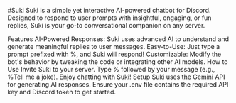 #Suki 
Suki is a simple yet interactive AI-powered chatbot for Discord. Designed to respond to user prompts with insightful, engaging, or fun replies, Suki is your go-to conversational companion on any server.

Features
AI-Powered Responses: Suki uses advanced AI to understand and generate meaningful replies to user messages.
Easy-to-Use: Just type a prompt prefixed with %, and Suki will respond!
Customizable: Modify the bot's behavior by tweaking the code or integrating other AI models.
How to Use
Invite Suki to your server.
Type % followed by your message (e.g., %Tell me a joke).
Enjoy chatting with Suki!
Setup
Suki uses the Gemini API for generating AI responses. Ensure your .env file contains the required API key and Discord token to get started.
